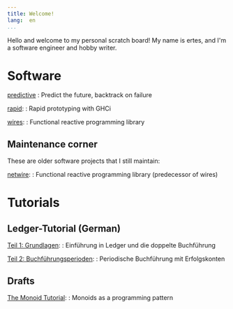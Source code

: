 ```yaml
---
title: Welcome!
lang:  en
...
```


Hello and welcome to my personal scratch board!  My name is ertes, and
I'm a software engineer and hobby writer.


Software
========

[predictive](https://hackage.haskell.org/package/predictive)
  : Predict the future, backtrack on failure

[rapid](https://hackage.haskell.org/package/rapid):
  : Rapid prototyping with GHCi

[wires](https://hackage.haskell.org/package/wires):
  : Functional reactive programming library


Maintenance corner
------------------

These are older software projects that I still maintain:

[netwire](https://hackage.haskell.org/package/wires):
  : Functional reactive programming library (predecessor of wires)


Tutorials
=========

Ledger-Tutorial (German)
------------------------

[Teil 1: Grundlagen](tutorial/ledger-01-intro.html):
  : Einführung in Ledger und die doppelte Buchführung

[Teil 2: Buchführungsperioden](tutorial/ledger-02-perioden.html):
  : Periodische Buchführung mit Erfolgskonten

Drafts
------

[The Monoid Tutorial](tutorial/monoids.html):
  : Monoids as a programming pattern
